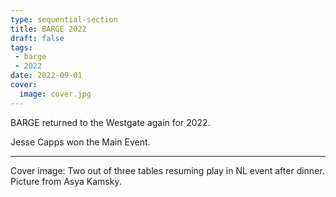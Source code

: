 ```yaml
---
type: sequential-section
title: BARGE 2022
draft: false
tags:
 - barge
 - 2022
date: 2022-09-01
cover:
  image: cover.jpg
---
```


BARGE returned to the Westgate again for 2022.

Jesse Capps won the Main Event.

-----

Cover image: Two out of three tables resuming play in NL event after dinner.  Picture from Asya Kamsky.
